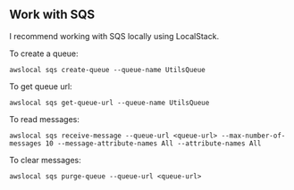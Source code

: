## Work with SQS

I recommend working with SQS locally using LocalStack.

To create a queue:

```shell
awslocal sqs create-queue --queue-name UtilsQueue
```

To get queue url:

```shell
awslocal sqs get-queue-url --queue-name UtilsQueue
```

To read messages:

```shell
awslocal sqs receive-message --queue-url <queue-url> --max-number-of-messages 10 --message-attribute-names All --attribute-names All
```

To clear messages:

```shell
awslocal sqs purge-queue --queue-url <queue-url>
```
